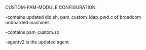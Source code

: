 CUSTOM-PAM-MODULE CONFIGURATION

-contains updated did.sh, pam_custom_ldap_pwd.c of broadcom onboarded machines 

-contains pam_custom.so 

-agentv2 is the updated agent 